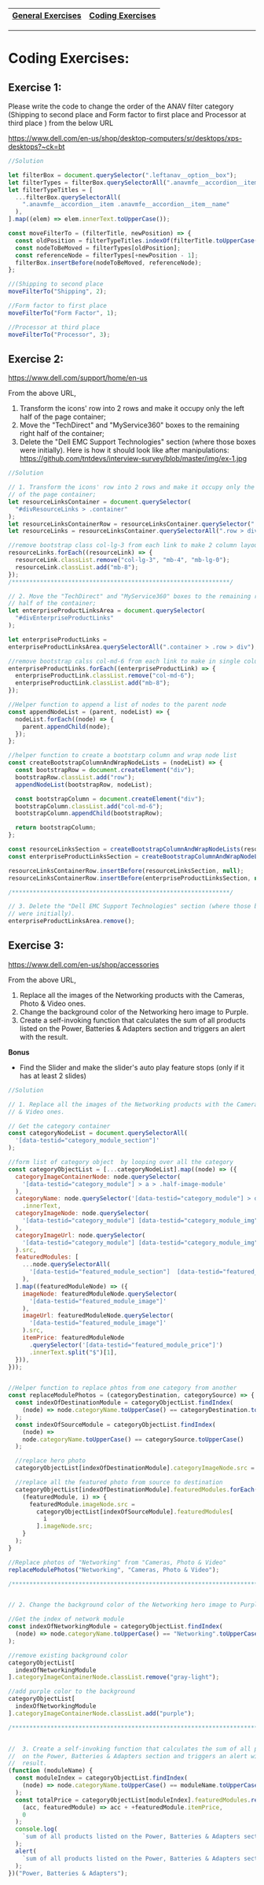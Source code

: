 

| [General Exercises](https://github.com/MaitreyaSahu/first-round/tree/master/general-exercises#general-exercises) | [Coding Exercises](https://github.com/MaitreyaSahu/first-round/tree/master/coding-exercises#coding-exercises) |
| ----------- | ----------- |
------
# Coding Exercises:

## Exercise 1:
Please write the code to change the order of the ANAV filter category (Shipping to second place and Form factor to first place and Processor at third place ) from the below URL

https://www.dell.com/en-us/shop/desktop-computers/sr/desktops/xps-desktops?~ck=bt

```javascript
//Solution

let filterBox = document.querySelector(".leftanav__option__box");
let filterTypes = filterBox.querySelectorAll(".anavmfe__accordion__item");
let filterTypeTitles = [
  ...filterBox.querySelectorAll(
    ".anavmfe__accordion__item .anavmfe__accordion__item__name"
  ),
].map((elem) => elem.innerText.toUpperCase());

const moveFilterTo = (filterTitle, newPosition) => {
  const oldPosition = filterTypeTitles.indexOf(filterTitle.toUpperCase());
  const nodeToBeMoved = filterTypes[oldPosition];
  const referenceNode = filterTypes[+newPosition - 1];
  filterBox.insertBefore(nodeToBeMoved, referenceNode);
};

//(Shipping to second place
moveFilterTo("Shipping", 2);

//Form factor to first place
moveFilterTo("Form Factor", 1);

//Processor at third place
moveFilterTo("Processor", 3);

```


## Exercise 2:

https://www.dell.com/support/home/en-us

From the above URL,
1. Transform the icons' row into 2 rows and make it occupy only the left half
of the page container;
2. Move the "TechDirect" and "MyService360" boxes to the remaining right
half of the container;
3. Delete the "Dell EMC Support Technologies" section (where those boxes
were initially).
Here is how it should look like after manipulations:
https://github.com/tntdevs/interview-survey/blob/master/img/ex-1.jpg

```javascript
//Solution

// 1. Transform the icons' row into 2 rows and make it occupy only the left half
// of the page container;
let resourceLinksContainer = document.querySelector(
  "#divResourceLinks > .container"
);
let resourceLinksContainerRow = resourceLinksContainer.querySelector(".row");
let resourceLinks = resourceLinksContainer.querySelectorAll(".row > div");

//remove bootstrap class col-lg-3 from each link to make 2 column layout
resourceLinks.forEach((resourceLink) => {
  resourceLink.classList.remove("col-lg-3", "mb-4", "mb-lg-0");
  resourceLink.classList.add("mb-8");
});
/**************************************************************/

// 2. Move the "TechDirect" and "MyService360" boxes to the remaining right
// half of the container;
let enterpriseProductLinksArea = document.querySelector(
  "#divEnterpriseProductLinks"
);

let enterpriseProductLinks =
enterpriseProductLinksArea.querySelectorAll(".container > .row > div");

//remove bootstrap calss col-md-6 from each link to make in single column layout
enterpriseProductLinks.forEach((enterpriseProductLink) => {
  enterpriseProductLink.classList.remove("col-md-6");
  enterpriseProductLink.classList.add("mb-8");
});

//Helper function to append a list of nodes to the parent node
const appendNodeList = (parent, nodeList) => {
  nodeList.forEach((node) => {
    parent.appendChild(node);
  });
};

//helper function to create a bootstarp column and wrap node list
const createBootstrapColumnAndWrapNodeLists = (nodeList) => {
  const bootstrapRow = document.createElement("div");
  bootstrapRow.classList.add("row");
  appendNodeList(bootstrapRow, nodeList);

  const bootstrapColumn = document.createElement("div");
  bootstrapColumn.classList.add("col-md-6");  
  bootstrapColumn.appendChild(bootstrapRow);

  return bootstrapColumn;
};

const resourceLinksSection = createBootstrapColumnAndWrapNodeLists(resourceLinks);
const enterpriseProductLinksSection = createBootstrapColumnAndWrapNodeLists(enterpriseProductLinks);0

resourceLinksContainerRow.insertBefore(resourceLinksSection, null);
resourceLinksContainerRow.insertBefore(enterpriseProductLinksSection, null);

/**************************************************************/

// 3. Delete the "Dell EMC Support Technologies" section (where those boxes
// were initially).
enterpriseProductLinksArea.remove();

```


## Exercise 3:
https://www.dell.com/en-us/shop/accessories

From the above URL,
1. Replace all the images of the Networking products with the Cameras, Photo
& Video ones.
2. Change the background color of the Networking hero image to Purple.
3. Create a self-invoking function that calculates the sum of all products listed
on the Power, Batteries & Adapters section and triggers an alert with the
result.

**Bonus**
- Find the Slider and make the slider's auto play feature stops (only if it has at
least 2 slides)

```javascript
//Solution

// 1. Replace all the images of the Networking products with the Cameras, Photo
// & Video ones.

// Get the category container
const categoryNodeList = document.querySelectorAll(
  '[data-testid="category_module_section"]'
);

//form list of category object  by looping over all the category
const categoryObjectList = [...categoryNodeList].map((node) => ({
  categoryImageContainerNode: node.querySelector(
    '[data-testid="category_module"] > a > .half-image-module'
  ),
  categoryName: node.querySelector('[data-testid="category_module"] > div > h2')
    .innerText,
  categoryImageNode: node.querySelector(
    '[data-testid="category_module"] [data-testid="category_module_img"]'
  ),
  categoryImageUrl: node.querySelector(
    '[data-testid="category_module"] [data-testid="category_module_img"]'
  ).src,
  featuredModules: [
    ...node.querySelectorAll(
      '[data-testid="featured_module_section"]  [data-testid="featured_module"]'
    ),
  ].map((featuredModuleNode) => ({
    imageNode: featuredModuleNode.querySelector(
      '[data-testid="featured_module_image"]'
    ),
    imageUrl: featuredModuleNode.querySelector(
      '[data-testid="featured_module_image"]'
    ).src,
    itemPrice: featuredModuleNode
      .querySelector('[data-testid="featured_module_price"]')
      .innerText.split("$")[1],
  })),
}));


//Helper function to replace phtos from one category from another
const replaceModulePhotos = (categoryDestination, categorySource) => {
  const indexOfDestinationModule = categoryObjectList.findIndex(
    (node) => node.categoryName.toUpperCase() == categoryDestination.toUpperCase()
  );
  const indexOfSourceModule = categoryObjectList.findIndex(
    (node) =>
    node.categoryName.toUpperCase() == categorySource.toUpperCase()
  );

  //replace hero photo
  categoryObjectList[indexOfDestinationModule].categoryImageNode.src = categoryObjectList[indexOfSourceModule].categoryImageNode.src;

  //replace all the featured photo from source to destination
  categoryObjectList[indexOfDestinationModule].featuredModules.forEach(
    (featuredModule, i) => {
      featuredModule.imageNode.src =
        categoryObjectList[indexOfSourceModule].featuredModules[
          i
        ].imageNode.src;
    }
  );
}

//Replace photos of "Networking" from "Cameras, Photo & Video"
replaceModulePhotos("Networking", "Cameras, Photo & Video");

/************************************************************************/


// 2. Change the background color of the Networking hero image to Purple.

//Get the index of network module
const indexOfNetworkingModule = categoryObjectList.findIndex(
  (node) => node.categoryName.toUpperCase() == "Networking".toUpperCase()
);

//remove existing background color
categoryObjectList[
  indexOfNetworkingModule
].categoryImageContainerNode.classList.remove("gray-light");

//add purple color to the background
categoryObjectList[
  indexOfNetworkingModule
].categoryImageContainerNode.classList.add("purple");

/************************************************************************/


//  3. Create a self-invoking function that calculates the sum of all products listed
//  on the Power, Batteries & Adapters section and triggers an alert with the
//  result.
(function (moduleName) {
  const moduleIndex = categoryObjectList.findIndex(
    (node) => node.categoryName.toUpperCase() == moduleName.toUpperCase()
  );
  const totalPrice = categoryObjectList[moduleIndex].featuredModules.reduce(
    (acc, featuredModule) => acc + +featuredModule.itemPrice,
    0
  );
  console.log(
    `sum of all products listed on the Power, Batteries & Adapters section is "$${totalPrice}"`
  );
  alert(
    `sum of all products listed on the Power, Batteries & Adapters section is "$${totalPrice}"`
  );
})("Power, Batteries & Adapters");

```